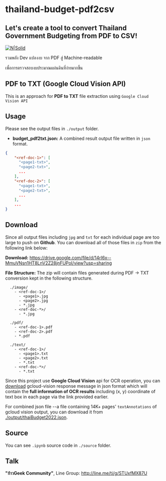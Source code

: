 # thailand-budget-pdf2csv
## Let's create a tool to convert Thailand Government Budgeting from PDF to CSV!

[![N|Solid](https://avatars.githubusercontent.com/u/76727483?s=200&v=4)](https://github.com/kaogeek)

รวมพลัง Dev แปลงงบ
จาก PDF สู่ Machine-readable

เพื่อการตรวจสอบงบประมาณแผ่นดินที่ง่ายมากขึ้น

## PDF to TXT (Google Cloud Vision API)

This is an approach for **PDF to TXT** file extraction using `Google Cloud Vision API`

## Usage

Please see the output files in `./output` folder.

- **budget_pdf2txt.json:** A combined result output file written in `json` format.
```json
{
    "<ref-doc-1>": [
      "<page1-txt>",
      "<page2-txt>",
      ...
    ],
    "<ref-doc-2>": [
      "<page1-txt>",
      "<page2-txt>",
      ...
    ],
    ...
}
```

## Download

Since all output files including `jpg` and `txt` for each individual page are too large to push on **Github**. You can download all of those files in `zip` from the following link below:

**Download:** https://drive.google.com/file/d/14rI6x--MmuVNsn1HT8LnV2Z28jnFUPoI/view?usp=sharing

**File Structure:** The zip will contain files generated during PDF -> TXT conversion kept in the following structure.
```
  ./image/
    - <ref-doc-1>/
      - <page1>.jpg
      - <page2>.jpg
      - *.jpg
    - <ref-doc-*>/
      - *.jpg

  ./pdf/
    - <ref-doc-1>.pdf
    - <ref-doc-2>.pdf
    - *.pdf

  ./text/
    - <ref-doc-1>/
      - <page1>.txt
      - <page2>.txt
      - *.txt
    - <ref-doc-*>/
      - *.txt
```

Since this project use **Google Cloud Vision** api for OCR operation, you can [download](https://drive.google.com/file/d/19NQOTGlY6vXUGUsemh71Hphx8KVCEr44/view?usp=sharing) gcloud-vision response message in json format which will contain the **full information of OCR results** including (x, y) coordinate of text box in each page via the link provided earlier.

For combined json file --a file containing 14K+ pages' `textAnnotations` of gcloud vision output, you can download it from [./output/thaiBudget2022.json](https://drive.google.com/file/d/1kpC-MB4oUE9IrmIbHr7SUQ-KBPXldwuM/view?usp=sharing).

## Source

You can see `.ipynb` source code in `./source` folder.

## Talk

**"ก้าวGeek Community"**, Line Group: http://line.me/ti/g/STUxfMX87U
